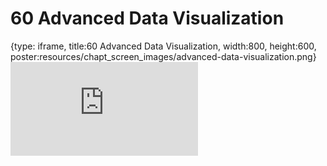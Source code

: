 # 60 Advanced Data Visualization
 
{type: iframe, title:60 Advanced Data Visualization, width:800, height:600, poster:resources/chapt_screen_images/advanced-data-visualization.png}
![](https://datatrail-jhu.github.io/DataTrail_ReOrg/no_toc/advanced-data-visualization.html)
 

 
